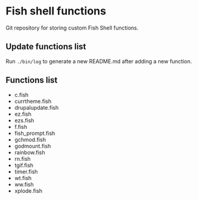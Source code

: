 # Fish shell functions
Git repository for storing custom Fish Shell functions.

## Update functions list
Run `./bin/log` to generate a new README.md after adding a new function.

## Functions list
* c.fish
* currtheme.fish
* drupalupdate.fish
* ez.fish
* ezs.fish
* f.fish
* fish_prompt.fish
* gchmod.fish
* godmount.fish
* rainbow.fish
* rn.fish
* tgif.fish
* timer.fish
* wt.fish
* ww.fish
* xplode.fish
